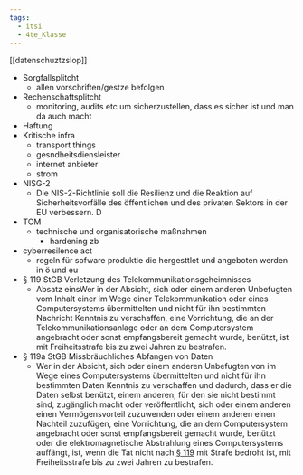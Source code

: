 ```yaml
---
tags:
  - itsi
  - 4te_Klasse
---
```

[[datenschuztzslop]]

- Sorgfallsplitcht
	- allen vorschriften/gestze befolgen
- Rechenschaftsplitcht
	- monitoring, audits etc um sicherzustellen, dass es sicher ist und man da auch macht
- Haftung
- Kritische infra
	- transport things
	- gesndheitsdiensleister
	- internet anbieter
	- strom
- NISG-2
	- Die NIS-2-Richtlinie soll die Resilienz und die Reaktion auf Sicherheitsvorfälle des öffentlichen und des privaten Sektors in der EU verbessern. D
- TOM
	- technische und organisatorische maßnahmen
		- hardening zb
- cyberresilence act
	- regeln für sofware produktie die hergesttlet und angeboten werden in ö und eu
- § 119 StGB Verletzung des Telekommunikationsgeheimnisses
	- Absatz einsWer in der Absicht, sich oder einem anderen Unbefugten vom Inhalt einer im Wege einer Telekommunikation oder eines Computersystems übermittelten und nicht für ihn bestimmten Nachricht Kenntnis zu verschaffen, eine Vorrichtung, die an der Telekommunikationsanlage oder an dem Computersystem angebracht oder sonst empfangsbereit gemacht wurde, benützt, ist mit Freiheitsstrafe bis zu zwei Jahren zu bestrafen.
- § 119a StGB Missbräuchliches Abfangen von Daten
	- Wer in der Absicht, sich oder einem anderen Unbefugten von im Wege eines Computersystems übermittelten und nicht für ihn bestimmten Daten Kenntnis zu verschaffen und dadurch, dass er die Daten selbst benützt, einem anderen, für den sie nicht bestimmt sind, zugänglich macht oder veröffentlicht, sich oder einem anderen einen Vermögensvorteil zuzuwenden oder einem anderen einen Nachteil zuzufügen, eine Vorrichtung, die an dem Computersystem angebracht oder sonst empfangsbereit gemacht wurde, benützt oder die elektromagnetische Abstrahlung eines Computersystems auffängt, ist, wenn die Tat nicht nach [§ 119](https://www.jusline.at/gesetz/stgb/paragraf/119) mit Strafe bedroht ist, mit Freiheitsstrafe bis zu zwei Jahren zu bestrafen.